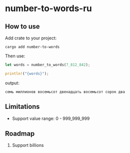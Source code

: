 # number-to-words-ru

## How to use

Add crate to your project:

```shell
cargo add number-to-words
```

Then use:

```rust
let words = number_to_words(7_812_842);

println!("{words}");
```

output:

```
семь миллионов восемьсот двенадцать восемьсот сорок два
```

## Limitations

- Support value range: 0 - 999_999_999

## Roadmap

1. Support billions
